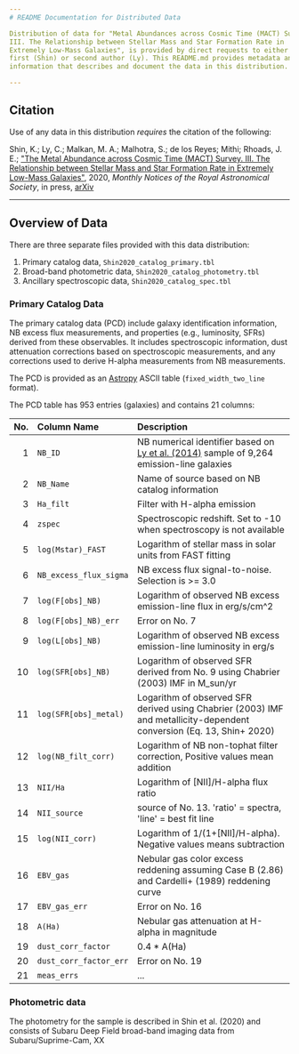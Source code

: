 ```yaml
---
# README Documentation for Distributed Data

Distribution of data for "Metal Abundances across Cosmic Time (MACT) Survey.
III. The Relationship between Stellar Mass and Star Formation Rate in
Extremely Low-Mass Galaxies", is provided by direct requests to either the
first (Shin) or second author (Ly). This README.md provides metadata and other
information that describes and document the data in this distribution.

---
```

## Citation

Use of any data in this distribution *requires* the citation of the following:

Shin, K.; Ly, C.; Malkan, M. A.; Malhotra, S.; de los Reyes; Mithi; Rhoads, J. E.;
["The Metal Abundance across Cosmic Time (MACT) Survey. III. The Relationship between Stellar Mass and Star Formation Rate in Extremely Low-Mass Galaxies"](https://doi.org/10.1093/mnras/staa3307),
2020, _Monthly Notices of the Royal Astronomical Society_, in press, 
[arXiv](https://arxiv.org/abs/1910.10735)

---
## Overview of Data

There are three separate files provided with this data distribution:
 1. Primary catalog data, `Shin2020_catalog_primary.tbl`
 2. Broad-band photometric data, `Shin2020_catalog_photometry.tbl`
 3. Ancillary spectroscopic data, `Shin2020_catalog_spec.tbl`


### Primary Catalog Data

The primary catalog data (PCD) include galaxy identification information, NB
excess flux measurements, and properties (e.g., luminosity, SFRs) derived from
these observables. It includes spectroscopic information, dust attenuation
corrections based on spectroscopic measurements, and any corrections used
to derive H-alpha measurements from NB measurements.

The PCD is provided as an [Astropy](https://astropy.org) ASCII table
(`fixed_width_two_line` format).

The PCD table has 953 entries (galaxies) and contains 21 columns:

| No. | Column Name            | Description  |
|----:|:-----------------------|:-------------|
|  1  | `NB_ID`                | NB numerical identifier based on [Ly et al. (2014)](https://iopscience.iop.org/article/10.1088/0004-637X/780/2/122) sample of 9,264 emission-line galaxies |
|  2  | `NB_Name`              | Name of source based on NB catalog information |
|  3  | `Ha_filt`              | Filter with H-alpha emission |
|  4  | `zspec`                | Spectroscopic redshift. Set to -10 when spectroscopy is not available |
|  5  | `log(Mstar)_FAST`      | Logarithm of stellar mass in solar units from FAST fitting |
|  6  | `NB_excess_flux_sigma` | NB excess flux signal-to-noise. Selection is >= 3.0 |
|  7  | `log(F[obs]_NB)`       | Logarithm of observed NB excess emission-line flux in erg/s/cm^2 |
|  8  | `log(F[obs]_NB)_err`   | Error on No. 7 | 
|  9  | `log(L[obs]_NB)`       | Logarithm of observed NB excess emission-line luminosity in erg/s |
| 10  | `log(SFR[obs]_NB)`     | Logarithm of observed SFR derived from No. 9 using Chabrier (2003) IMF in M_sun/yr |
| 11  | `log(SFR[obs]_metal)`  | Logarithm of observed SFR derived using Chabrier (2003) IMF and metallicity-dependent conversion (Eq. 13, Shin+ 2020) |
| 12  | `log(NB_filt_corr)`    | Logarithm of NB non-tophat filter correction, Positive values mean addition |
| 13  | `NII/Ha`               | Logarithm of [NII]/H-alpha flux ratio |
| 14  | `NII_source`           | source of No. 13. 'ratio' = spectra, 'line' = best fit line |
| 15  | `log(NII_corr)`        | Logarithm of 1/(1+[NII]/H-alpha). Negative values means subtraction |
| 16  | `EBV_gas`              | Nebular gas color excess reddening assuming Case B (2.86) and Cardelli+ (1989) reddening curve |
| 17  | `EBV_gas_err`          | Error on No. 16 |
| 18  | `A(Ha)`                | Nebular gas attenuation at H-alpha in magnitude|
| 19  | `dust_corr_factor`     | 0.4 * A(Ha) |
| 20  | `dust_corr_factor_err` | Error on No. 19 |
| 21  | `meas_errs`            | ... |


### Photometric data

The photometry for the sample is described in Shin et al. (2020) and consists
of Subaru Deep Field broad-band imaging data from Subaru/Suprime-Cam, XX
